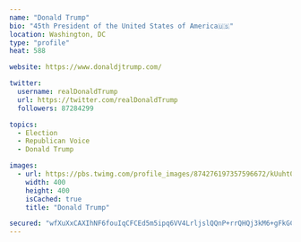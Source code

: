 ```yaml
---
name: "Donald Trump"
bio: "45th President of the United States of America🇺🇸"
location: Washington, DC
type: "profile"
heat: 588

website: https://www.donaldjtrump.com/

twitter:
  username: realDonaldTrump
  url: https://twitter.com/realDonaldTrump
  followers: 87284299

topics:
  - Election
  - Republican Voice
  - Donald Trump

images:
  - url: https://pbs.twimg.com/profile_images/874276197357596672/kUuht00m_400x400.jpg
    width: 400
    height: 400
    isCached: true
    title: "Donald Trump"

secured: "wfXuXxCAXIhNF6fouIqCFCEd5m5ipq6VV4LrljslQQnP+rrQHQj3kM6+gFkGCHN1tdKXFvAQC2Xgkpug+CXfoJNN+ynzizV3Qt0f0Cro3LNmcSvfNJkHY+EEsoa6HeVIiRNi1W7RyWfCqnHsMLOYeKe5zNa7BxGd1B3jyaxQQwjP7Iv7UNJu/7unTg4WzytUaAFg7Z+8Vf59+vHM37sEPU9f0tOtJJX8kT8qRo9QZTaiFJvv0k2Px733jfaCyDDYR979ekLD6Nm/npM4Mg4fmhJppPwJf48gDE6P6lQbbXal2D0Dx+tvQoitGwNWWWjMiAj3k02bycL+954JxtGRu0JpQWa91+db6S0+C+hJAC/c37ccDPuICNEUJ8LEKTeP45MVxWTp4bf+Ixh2wmoDh09D47eTUucRxkEekBnYGKo=;9DFHG8Hcp4x5U1KDSSSYgg=="
---
```


